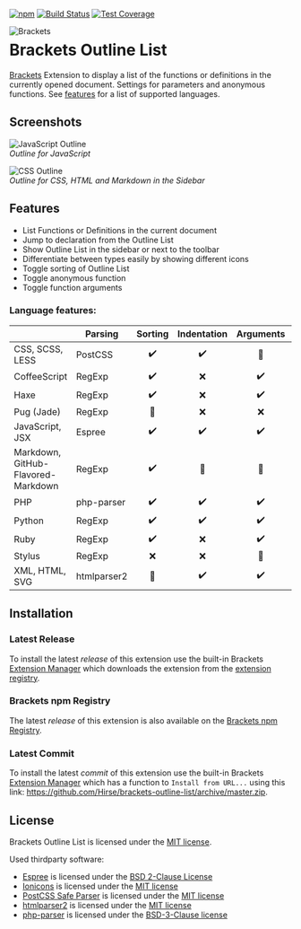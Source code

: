 [![npm](https://img.shields.io/npm/v/hirse.outline-list.svg)](https://www.npmjs.com/package/hirse.outline-list)
[![Build Status](https://github.com/Hirse/brackets-outline-list/actions/workflows/master.yml/badge.svg)](https://github.com/Hirse/brackets-outline-list/actions/workflows/master.yml)
[![Test Coverage](https://codecov.io/github/Hirse/brackets-outline-list/branch/master/graph/badge.svg?token=nGQjyBTrVh)](https://codecov.io/github/Hirse/brackets-outline-list)

<a href="http://brackets.io/"><img src="https://raw.githubusercontent.com/Hirse/brackets-outline-list/master/images/brackets.png" alt="Brackets" align="left" /></a>

# Brackets Outline List
[Brackets][Brackets] Extension to display a list of the functions or definitions in the currently opened document. Settings for parameters and anonymous functions. See [features](#features) for a list of supported languages.

## Screenshots
![JavaScript Outline](https://raw.githubusercontent.com/Hirse/brackets-outline-list/master/images/outline.png)  
*Outline for JavaScript*

![CSS Outline](https://raw.githubusercontent.com/Hirse/brackets-outline-list/master/images/outline-sidebar.png)  
*Outline for CSS, HTML and Markdown in the Sidebar*

## Features
* List Functions or Definitions in the current document
* Jump to declaration from the Outline List
* Show Outline List in the sidebar or next to the toolbar
* Differentiate between types easily by showing different icons
* Toggle sorting of Outline List
* Toggle anonymous function
* Toggle function arguments

### Language features:
|                                    | Parsing      | Sorting            | Indentation        | Arguments          | Unnamed            |
|------------------------------------|--------------|:------------------:|:------------------:|:------------------:|:------------------:|
| CSS, SCSS, LESS                    | PostCSS      | :heavy_check_mark: | :heavy_check_mark: | :no_entry_sign:    | :no_entry_sign:    |
| CoffeeScript                       | RegExp       | :heavy_check_mark: | :x:                | :heavy_check_mark: | :heavy_check_mark: |
| Haxe                               | RegExp       | :heavy_check_mark: | :x:                | :heavy_check_mark: | :heavy_check_mark: |
| Pug (Jade)                         | RegExp       | :no_entry_sign:    | :x:                | :x:                | :no_entry_sign:    |
| JavaScript, JSX                    | Espree       | :heavy_check_mark: | :heavy_check_mark: | :heavy_check_mark: | :heavy_check_mark: |
| Markdown, GitHub-Flavored-Markdown | RegExp       | :heavy_check_mark: | :no_entry_sign:    | :no_entry_sign:    | :no_entry_sign:    |
| PHP                                | php-parser   | :heavy_check_mark: | :heavy_check_mark: | :heavy_check_mark: | :heavy_check_mark: |
| Python                             | RegExp       | :heavy_check_mark: | :heavy_check_mark: | :heavy_check_mark: | :x:                |
| Ruby                               | RegExp       | :heavy_check_mark: | :x:                | :heavy_check_mark: | :x:                |
| Stylus                             | RegExp       | :x:                | :x:                | :no_entry_sign:    | :no_entry_sign:    |
| XML, HTML, SVG                     | htmlparser2  | :no_entry_sign:    | :heavy_check_mark: | :heavy_check_mark: | :no_entry_sign:    |

## Installation
### Latest Release
To install the latest _release_ of this extension use the built-in Brackets [Extension Manager][Brackets Extension Manager] which downloads the extension from the [extension registry][Brackets Extension Registry].

### Brackets npm Registry
The latest _release_ of this extension is also available on the [Brackets npm Registry][Brackets npm Registry].

### Latest Commit
To install the latest _commit_ of this extension use the built-in Brackets [Extension Manager][Brackets Extension Manager] which has a function to `Install from URL...` using this link: https://github.com/Hirse/brackets-outline-list/archive/master.zip.

## License
Brackets Outline List is licensed under the [MIT license][MIT].  

Used thirdparty software:
* [Espree][Espree] is licensed under the [BSD 2-Clause License][BSD-2-Clause]
* [Ionicons][Ionicons] is licensed under the [MIT license][MIT]
* [PostCSS Safe Parser][PostCSS] is licensed under the [MIT license][MIT]
* [htmlparser2][htmlparser2] is licensed under the [MIT license][MIT]
* [php-parser][php-parser] is licensed under the [BSD-3-Clause license][BSD-3-Clause]


[Brackets]: http://brackets.io
[Brackets Extension Manager]: https://github.com/adobe/brackets/wiki/Brackets-Extensions
[Brackets Extension Registry]: https://registry.brackets.io
[Brackets npm Registry]: https://github.com/zaggino/brackets-npm-registry

[Espree]: https://github.com/eslint/espree
[Ionicons]: http://ionicons.com
[PostCSS]: https://github.com/postcss/postcss-safe-parser
[htmlparser2]: https://github.com/fb55/htmlparser2
[php-parser]: https://github.com/glayzzle/php-parser

[BSD-2-Clause]: https://opensource.org/licenses/BSD-2-Clause
[BSD-3-Clause]: https://opensource.org/licenses/BSD-3-Clause
[MIT]: http://opensource.org/licenses/MIT

